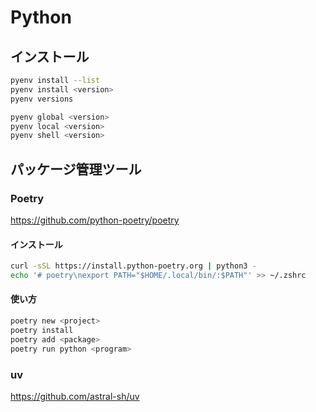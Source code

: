 # Python

## インストール

```sh
pyenv install --list
pyenv install <version>
pyenv versions

pyenv global <version>
pyenv local <version>
pyenv shell <version>
```

## パッケージ管理ツール

### Poetry

https://github.com/python-poetry/poetry

#### インストール

```sh
curl -sSL https://install.python-poetry.org | python3 -
echo '# poetry\nexport PATH="$HOME/.local/bin/:$PATH"' >> ~/.zshrc
```

#### 使い方

```sh
poetry new <project>
poetry install
poetry add <package>
poetry run python <program>
```

### uv

https://github.com/astral-sh/uv
